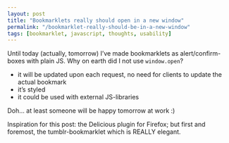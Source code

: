 ```yaml
---
layout: post
title: "Bookmarklets really should open in a new window"
permalink: "/bookmarklet-really-should-be-in-a-new-window"
tags: [bookmarklet, javascript, thoughts, usability]
---
```


Until today (actually, tomorrow) I’ve made bookmarklets as alert/confirm-boxes with plain JS. Why on earth did I not use <code>window.open</code>?
<ul>
	<li>it will be updated upon each request, no need for clients to update the actual bookmark</li>
	<li>it’s styled</li>
	<li>it could be used with external JS-libraries</li>
</ul>
Doh… at least someone will be happy tomorrow at work :)

Inspiration for this post: the Delicious plugin for Firefox; but first and foremost, the tumblr-bookmarklet which is REALLY elegant.
